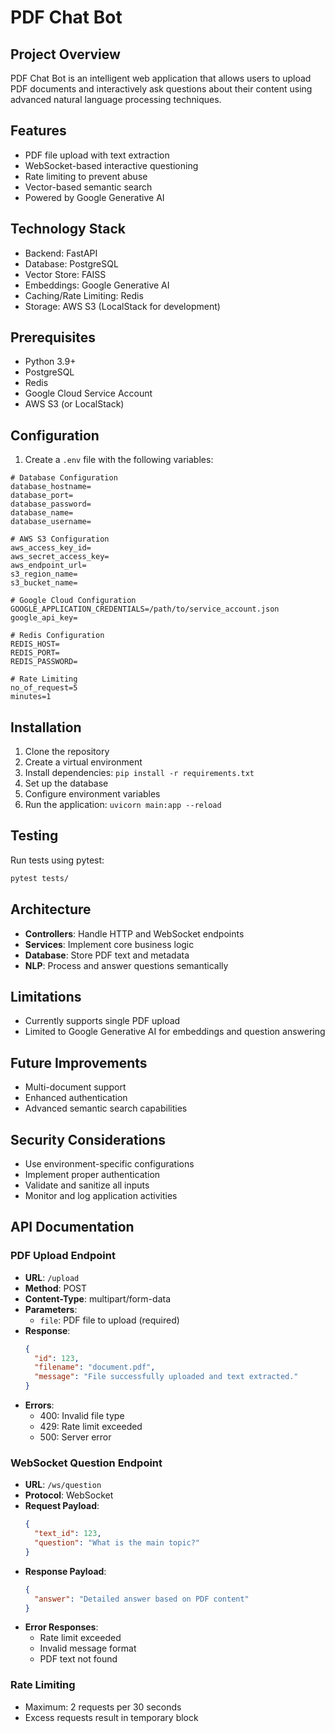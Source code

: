 # PDF Chat Bot

## Project Overview
PDF Chat Bot is an intelligent web application that allows users to upload PDF documents and interactively ask questions about their content using advanced natural language processing techniques.

## Features
- PDF file upload with text extraction
- WebSocket-based interactive questioning
- Rate limiting to prevent abuse
- Vector-based semantic search
- Powered by Google Generative AI

## Technology Stack
- Backend: FastAPI
- Database: PostgreSQL
- Vector Store: FAISS
- Embeddings: Google Generative AI
- Caching/Rate Limiting: Redis
- Storage: AWS S3 (LocalStack for development)

## Prerequisites
- Python 3.9+
- PostgreSQL
- Redis
- Google Cloud Service Account
- AWS S3 (or LocalStack)

## Configuration
1. Create a `.env` file with the following variables:
```
# Database Configuration
database_hostname=
database_port=
database_password=
database_name=
database_username=

# AWS S3 Configuration
aws_access_key_id=
aws_secret_access_key=
aws_endpoint_url=
s3_region_name=
s3_bucket_name=

# Google Cloud Configuration
GOOGLE_APPLICATION_CREDENTIALS=/path/to/service_account.json
google_api_key=

# Redis Configuration
REDIS_HOST=
REDIS_PORT=
REDIS_PASSWORD=

# Rate Limiting
no_of_request=5
minutes=1
```

## Installation
1. Clone the repository
2. Create a virtual environment
3. Install dependencies: `pip install -r requirements.txt`
4. Set up the database
5. Configure environment variables
6. Run the application: `uvicorn main:app --reload`

## Testing
Run tests using pytest:
```bash
pytest tests/
```

## Architecture
- **Controllers**: Handle HTTP and WebSocket endpoints
- **Services**: Implement core business logic
- **Database**: Store PDF text and metadata
- **NLP**: Process and answer questions semantically

## Limitations
- Currently supports single PDF upload
- Limited to Google Generative AI for embeddings and question answering

## Future Improvements
- Multi-document support
- Enhanced authentication
- Advanced semantic search capabilities

<!-- ## License
[Specify your license]

## Contributing
[Add contribution guidelines]
``` -->

## Security Considerations
- Use environment-specific configurations
- Implement proper authentication
- Validate and sanitize all inputs
- Monitor and log application activities

## API Documentation

### PDF Upload Endpoint
- **URL**: `/upload`
- **Method**: POST
- **Content-Type**: multipart/form-data
- **Parameters**:
  - `file`: PDF file to upload (required)
- **Response**:
  ```json
  {
    "id": 123,
    "filename": "document.pdf",
    "message": "File successfully uploaded and text extracted."
  }
- **Errors**:
  - 400: Invalid file type
  - 429: Rate limit exceeded
  - 500: Server error

### WebSocket Question Endpoint
- **URL**: `/ws/question`
- **Protocol**: WebSocket
- **Request Payload**:
  ```json
  {
    "text_id": 123,
    "question": "What is the main topic?"
  }
  ```
- **Response Payload**:
  ```json
  {
    "answer": "Detailed answer based on PDF content"
  }
- **Error Responses**:
  - Rate limit exceeded
  - Invalid message format
  - PDF text not found

### Rate Limiting
- Maximum: 2 requests per 30 seconds
- Excess requests result in temporary block

